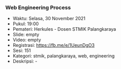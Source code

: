 
### Web Engineering Process

- Waktu: Selasa, 30 November 2021
- Pukul: 19:00
- Pemateri: Herkules - Dosen STMIK Palangkaraya
- Slide: empty
- Video: empty
- Registrasi: https://fb.me/e/1UeunDgO3
- Sesi: 151
- Kategori: stmik, palangkaraya, web, engineering
- Deskripsi: -
